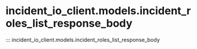 # incident_io_client.models.incident_roles_list_response_body

::: incident_io_client.models.incident_roles_list_response_body